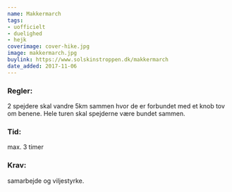 ```yaml
---
name: Makkermarch
tags:
- uofficielt
- duelighed
- hejk
coverimage: cover-hike.jpg
image: makkermarch.jpg
buylink: https://www.solskinstroppen.dk/makkermarch
date_added: 2017-11-06
---
```

### Regler:
2 spejdere skal vandre 5km sammen hvor de er forbundet med et knob tov om benene. Hele turen skal spejderne være bundet sammen.

### Tid:
max. 3 timer

### Krav:
samarbejde og viljestyrke.
